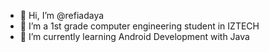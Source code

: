 - 👋 Hi, I’m @refiadaya
- 👀 I’m a 1st grade computer engineering student in IZTECH
- 🌱 I’m currently learning Android Development with Java

<!---
refiadaya/refiadaya is a ✨ special ✨ repository because its `README.md` (this file) appears on your GitHub profile.
You can click the Preview link to take a look at your changes.
--->

